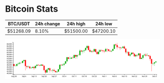 # Bitcoin Stats

BTC/USDT|24h change|24h high|24h low|
|---|---|---|---|
|$51268.09|8.10%|$51500.00|$47200.10|

<img src="./chart.svg">
